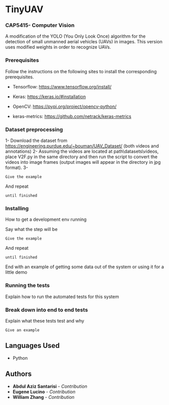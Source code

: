 # TinyUAV
### CAP5415- Computer Vision

A modification of the YOLO (You Only Look Once) algorithm for the detection of small unmanned aerial vehicles (UAVs) in images. This version uses modified weights in order to recognize UAVs.


### Prerequisites

Follow the instructions on the following sites to install the corresponding prerequisites.
* Tensorflow: https://www.tensorflow.org/install/
* Keras: https://keras.io/#installation
* OpenCV: https://pypi.org/project/opencv-python/

* keras-metrics: https://github.com/netrack/keras-metrics

### Dataset preprocessing

1- Download the dataset from https://engineering.purdue.edu/~bouman/UAV_Dataset/ (both videos and annotations)
2- Assuming the videos are located at path\datasets\videos, place V2F.py in the same directory and then run the script to convert the videos into image frames (output images will appear in the directory in jpg format).
3-  
```
Give the example
```

And repeat

```
until finished
```
### Installing

How to get a development env running

Say what the step will be

```
Give the example
```

And repeat

```
until finished
```

End with an example of getting some data out of the system or using it for a little demo

### Running the tests

Explain how to run the automated tests for this system

### Break down into end to end tests

Explain what these tests test and why

```
Give an example
```


## Languages Used

* Python


## Authors

* **Abdul Aziz Santarisi** - *Contribution*
* **Eugene Lucino** - *Contribution*
* **William Zhang** - *Contribution*
